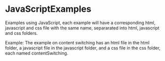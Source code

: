 # JavaScriptExamples
Examples using JavaScript, each example will have a corresponding html, javascript and css file with the same name, 
separarated into html, javascript and css folders.

Example:
The example on content switching has an html file in the html folder, a javascript file in the javascript folder, and a css
file in the css folder, each named contentSwitching.
